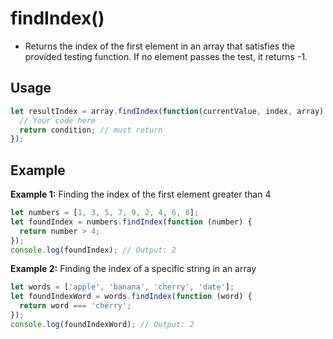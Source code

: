 # findIndex()

- Returns the index of the first element in an array that satisfies the provided testing function. If no element passes the test, it returns -1.

## Usage

```jsx
let resultIndex = array.findIndex(function(currentValue, index, array) {
  // Your code here
  return condition; // must return
});
```

## Example

**Example 1:** Finding the index of the first element greater than 4

```jsx
let numbers = [1, 3, 5, 7, 9, 2, 4, 6, 8];
let foundIndex = numbers.findIndex(function (number) {
  return number > 4;
});
console.log(foundIndex); // Output: 2
```

**Example 2:** Finding the index of a specific string in an array

```jsx
let words = ['apple', 'banana', 'cherry', 'date'];
let foundIndexWord = words.findIndex(function (word) {
  return word === 'cherry';
});
console.log(foundIndexWord); // Output: 2
```